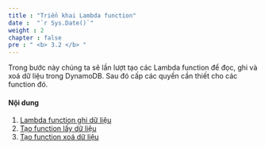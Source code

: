 ```yaml
---
title : "Triển khai Lambda function"
date :  "`r Sys.Date()`" 
weight : 2
chapter : false
pre : " <b> 3.2 </b> "
---
```

Trong bước này chúng ta sẽ lần lượt tạo các Lambda function để đọc, ghi và xoá dữ liệu trong DynamoDB. Sau đó cấp các quyền cần thiết cho các function đó.
#### Nội dung
1. [Lambda function ghi dữ liệu](3-2-1-write-data-function/)
2. [Tạo function lấy dữ liệu](3-2-2-list-data-function/)
3. [Tạo function xoá dữ liệu](3-2-3-delete-data-function/)